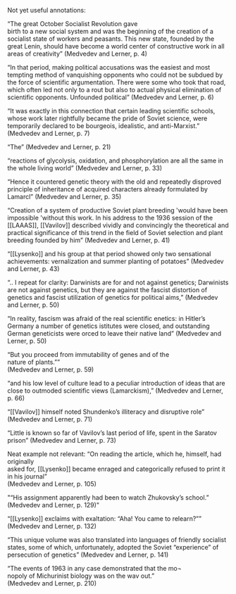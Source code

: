 Not yet useful annotations: 

“The great October Socialist Revolution gave  
birth to a new social system and was the beginning of the creation of a socialist state of workers and peasants. This new state, founded by the great Lenin, should have become a world center of constructive work in all areas of creativity” (Medvedev and Lerner, p. 4)

“In that period, making political accusations was the easiest and most tempting method of vanquishing opponents who could not be subdued by the force of scientific argumentation. There were some who took that road, which often led not only to a rout but also to actual physical elimination of scientific opponents. Unfounded political” (Medvedev and Lerner, p. 6)


“It was exactly in this connection that certain leading scientific schools, whose work later rightfully became the pride of Soviet science, were temporarily declared to be bourgeois, idealistic, and anti-Marxist.”  
(Medvedev and Lerner, p. 7)

“The” (Medvedev and Lerner, p. 21)

“reactions of glycolysis, oxidation, and phosphorylation are all the same in the whole living world” (Medvedev and Lerner, p. 33)

“Hence it countered genetic theory with the old and repeatedly disproved principle of inheritance of acquired characters already formulated by Lamarcl” (Medvedev and Lerner, p. 35)

“Creation of a system of productive Soviet plant breeding 'would have been impossible 'without this work. In his address to the 1936 session of the [[LAAAS]], [[Vavilov]] described vividly and convincingly the theoretical and practical significance of this trend in the field of Soviet selection and plant breeding founded by him” (Medvedev and Lerner, p. 41)

“[[Lysenko]] and his group at that period showed only two sensational achievements: vernalization and summer planting of potatoes” (Medvedev and Lerner, p. 43)

“.. I repeat for clarity: Darwinists are for and not against genetics; Darwinists are not against genetics, but they are against the fascist distortion of genetics and fascist utilization of genetics for political aims,”  (Medvedev and Lerner, p. 50)

“In  reality, fascism was afraid of the real scientific enetics: in  Hitler’s Germany a number of genetics istitutes were closed,  and outstanding German geneticists were orced to leave  their native land”  (Medvedev and Lerner, p. 50)

“But you proceed from immutability of genes and of the  
nature of plants.””  
(Medvedev and Lerner, p. 59)

“and his low level of culture lead to a peculiar introduction of ideas that are close to outmoded scientific views (Lamarckism),”  (Medvedev and Lerner, p. 66)

“[[Vavilov]] himself noted Shundenko’s illiteracy and disruptive role” (Medvedev and Lerner, p. 71)

“Little is known so far of Vavilov’s last period of life, spent in the Saratov prison”  (Medvedev and Lerner, p. 73)

Neat example not relevant:
“On reading the article, which he, himself, had originally  
asked for, [[Lysenko]] became enraged and categorically refused  to print it in his journal”  
(Medvedev and Lerner, p. 105)

"“His assignment apparently had been to  watch Zhukovsky’s school.” (Medvedev and Lerner, p. 129)"

“[[Lysenko]] exclaims  with exaltation: “Aha! You came to relearn?”” (Medvedev and Lerner, p. 132)

“This unique volume was also translated into languages of friendly socialist states, some of which, unfortunately, adopted the Soviet “experience” of persecution of genetics”  (Medvedev and Lerner, p. 141)

“The events of 1963 in any case demonstrated that the mo¬  
nopoly of Michurinist biology was on the wav out.”  
(Medvedev and Lerner, p. 210)





